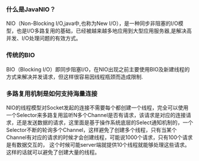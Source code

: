 ### 什么是JavaNIO？

NIO（Non-Blocking I/O,java中,也称为New I/O），是一种同步非阻塞的I/O模型，也是I/O多路复用的基础，已经被越来越多地应用到大型应用服务器,是解决高并发、I/O处理问题的有效方式。

### 传统的BIO

BIO（Blocking I/O）即同步阻塞I/O，在NIO出现之前主要使用BIO及新建线程的方式来解决并发请求，但这样很容易因线程瓶颈而造成限制.

### 多路复用机制是如何支持海量连接

NIO的线程模型对Socket发起的连接不需要每个都创建一个线程，完全可以使用一个Selector来多路复用监听N多个Channel是否有请求，该请求是对应的连接请求，还是发送数据的请求，这里面是基于操作系统底层的Select通知机制的，一个Selector不断的轮询多个Channel，这样避免了创建多个线程，只有当某个Channel有对应的请求的时候才会创建线程，可能说1000个请求，只有100个请求是有数据交互的， 这个时候可能server端就提供10个线程就能够处理这些请求。这样的话就可以避免了创建大量的线程。
